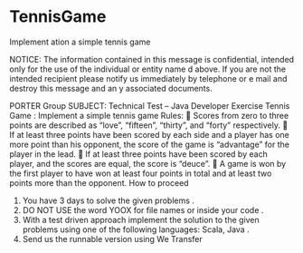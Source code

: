 # TennisGame
  Implement ation a simple tennis game
  

NOTICE: The information contained in this message is confidential, intended only for the use of the individual or entity name
d above. 
If you are not the intended recipient please notify us immediately by telephone or e mail and destroy this message and an y associated documents. 
  
PORTER Group
SUBJECT:
Technical Test 
–
Java
Developer
Exercise Tennis Game : 
Implement a simple tennis game
Rules:

Scores  from  zero  to  three  points  are  described  as  “love”,  “fifteen”,  “thirty”,  and  “forty” 
respectively.

If at least three points 
have been scored by each side and a player has one more point than his 
opponent, the score of the game is “advantage” for the player in the lead.

If at least three points have been scored by each player, and the scores are equal, the score is 
“deuce”.

A game is won by the first player to have won at least four points in total and at least two points 
more than the opponent.
How to proceed 
1. You have 3 days to solve the given problems
.
2. DO NOT USE the word YOOX for file names or inside your code
.
3. With a test driven approach implement the solution to the given problems using 
one of the following languages: Scala, Java
.
4. Send us the runnable version using We Transfer

